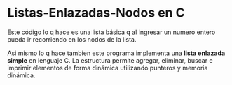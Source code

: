 # Listas-Enlazadas-Nodos en C
Este código lo q hace es una lista básica q al ingresar un numero entero pueda ir recorriendo en los nodos de la lista.

Asi mismo lo q hace tambien este programa implementa una **lista enlazada simple** en lenguaje C. La estructura permite agregar, eliminar, buscar e imprimir elementos de forma dinámica utilizando punteros y memoria dinámica.
